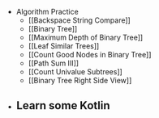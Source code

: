 - Algorithm Practice
	- [[Backspace String Compare]]
	- [[Binary Tree]]
	- [[Maximum Depth of Binary Tree]]
	- [[Leaf Similar Trees]]
	- [[Count Good Nodes in Binary Tree]]
	- [[Path Sum III]]
	- [[Count Univalue Subtrees]]
	- [[Binary Tree Right Side View]]
- Learn some Kotlin
	-